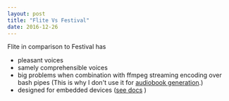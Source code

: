 ```yaml
---
layout: post
title: "Flite Vs Festival"
date: 2016-12-26
---
```


Flite in comparison to Festival has

* pleasant voices
* samely comprehensible voices
* big problems when combination with ffmpeg streaming encoding over bash pipes (This is why I don't use it for [audiobook generation](https://vackosar.github.io/2016/07/11/Audiobook-Generation.html).)
* designed for embedded devices ([see docs](http://www.festvox.org/flite/) )